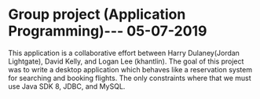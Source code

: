 # Group project (Application Programming)--- 05-07-2019
This application is a collaborative effort between Harry Dulaney(Jordan Lightgate), David Kelly, and Logan Lee (khantlin). The goal of this project was to write a desktop application which behaves like a reservation system for searching and booking flights. The only constraints where that we must use Java SDK 8, JDBC, and MySQL.
